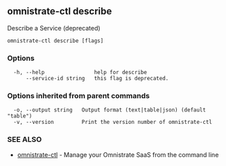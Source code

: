 ## omnistrate-ctl describe

Describe a Service (deprecated)

```
omnistrate-ctl describe [flags]
```

### Options

```
  -h, --help                help for describe
      --service-id string   this flag is deprecated.
```

### Options inherited from parent commands

```
  -o, --output string   Output format (text|table|json) (default "table")
  -v, --version         Print the version number of omnistrate-ctl
```

### SEE ALSO

* [omnistrate-ctl](omnistrate-ctl.md)	 - Manage your Omnistrate SaaS from the command line

